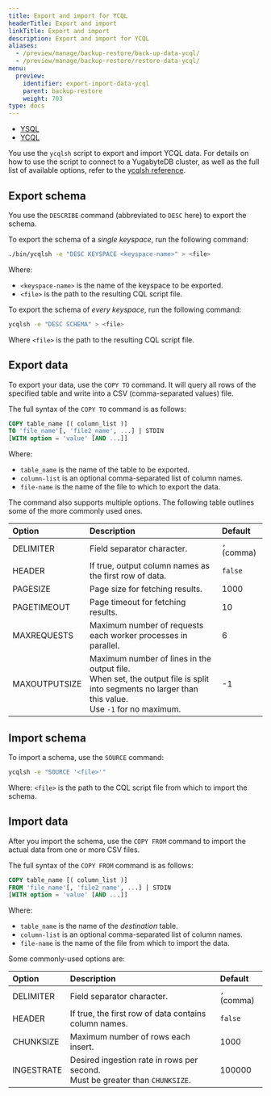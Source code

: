 ```yaml
---
title: Export and import for YCQL
headerTitle: Export and import
linkTitle: Export and import
description: Export and import for YCQL
aliases:
  - /preview/manage/backup-restore/back-up-data-ycql/
  - /preview/manage/backup-restore/restore-data-ycql/
menu:
  preview:
    identifier: export-import-data-ycql
    parent: backup-restore
    weight: 703
type: docs
---
```


<ul class="nav nav-tabs-alt nav-tabs-yb">
  <li >
    <a href="../export-import-data/" class="nav-link">
      <i class="icon-postgres" aria-hidden="true"></i>
      YSQL
    </a>
  </li>
  <li >
    <a href="../export-import-data-ycql/" class="nav-link active">
      <i class="icon-cassandra" aria-hidden="true"></i>
      YCQL
    </a>
  </li>
</ul>

You use the `ycqlsh` script to export and import YCQL data. For details on how to use the script to connect to a YugabyteDB cluster, as well as the full list of available options, refer to the [ycqlsh reference](../../../admin/ycqlsh/).

## Export schema

You use the `DESCRIBE` command (abbreviated to `DESC` here) to export the schema.

To export the schema of a _single keyspace_, run the following command:

```sh
./bin/ycqlsh -e "DESC KEYSPACE <keyspace-name>" > <file>
```

Where:

* `<keyspace-name>` is the name of the keyspace to be exported.
* `<file>` is the path to the resulting CQL script file.

To export the schema of _every keyspace_, run the following command:

```sh
ycqlsh -e "DESC SCHEMA" > <file>
```

Where `<file>` is the path to the resulting CQL script file.

## Export data

To export your data, use the `COPY TO` command. It will query all rows of the specified table and write into a CSV (comma-separated values) file.

The full syntax of the `COPY TO` command is as follows:

```output.sql
COPY table_name [( column_list )]
TO 'file_name'[, 'file2_name', ...] | STDIN
[WITH option = 'value' [AND ...]]
```

Where:

* `table_name` is the name of the table to be exported.
* `column-list` is an optional comma-separated list of column names.
* `file-name` is the name of the file to which to export the data.

The command also supports multiple options. The following table outlines some of the more commonly used ones.

| Option | Description | Default |
| :----- | :---------- | :------ |
| DELIMITER | Field separator character. | `,` (comma) |
| HEADER | If true, output column names as the first row of data. | `false` |
| PAGESIZE | Page size for fetching results. | 1000 |
| PAGETIMEOUT | Page timeout for fetching results. | 10 |
| MAXREQUESTS | Maximum number of requests each worker processes in parallel. | 6 |
| MAXOUTPUTSIZE | Maximum number of lines in the output file. <br/>When set, the output file is split into segments no larger than this value. <br/>Use `-1` for no maximum. | -1 |

## Import schema

To import a schema, use the `SOURCE` command:

```sh
ycqlsh -e "SOURCE '<file>'"
```

Where: `<file>` is the path to the CQL script file from which to import the schema.

## Import data

After you import the schema, use the `COPY FROM` command to import the actual data from one or more CSV files.

The full syntax of the `COPY FROM` command is as follows:

```output.sql
COPY table_name [( column_list )]
FROM 'file_name'[, 'file2_name', ...] | STDIN
[WITH option = 'value' [AND ...]]
```

Where:

* `table_name` is the name of the _destination_ table.
* `column-list` is an optional comma-separated list of column names.
* `file-name` is the name of the file from which to import the data.

Some commonly-used options are:

| Option | Description | Default |
| :----- | :---------- | :------ |
| DELIMITER | Field separator character. | `,` (comma) |
| HEADER | If true, the first row of data contains column names. | `false` |
| CHUNKSIZE | Maximum number of rows each insert. | 1000 |
| INGESTRATE | Desired ingestion rate in rows per second. <br/>Must be greater than `CHUNKSIZE`. | 100000 |
